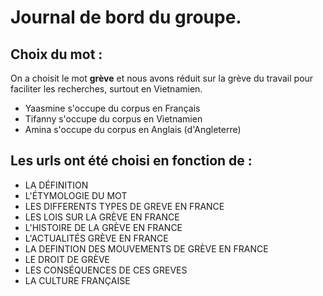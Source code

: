 # Journal de bord du groupe.

## Choix du mot :

On a choisit le mot **grève** et nous avons réduit sur la grève du travail pour faciliter les recherches, surtout en Vietnamien.
- Yaasmine s'occupe du corpus en Français
- Tifanny s'occupe du corpus en Vietnamien 
- Amina s'occupe du corpus en Anglais (d'Angleterre)

## Les urls ont été choisi en fonction de :
- LA DÉFINITION
- L'ÉTYMOLOGIE DU MOT
- LES DIFFERENTS TYPES DE GREVE EN FRANCE
- LES LOIS SUR LA GRÈVE EN FRANCE
- L'HISTOIRE DE LA GRÈVE EN FRANCE
- L'ACTUALITÉS GRÈVE EN FRANCE
- LA DEFINTION DES MOUVEMENTS DE GRÈVE EN FRANCE
- LE DROIT DE GRÈVE
- LES CONSÉQUENCES DE CES GREVES
- LA CULTURE FRANÇAISE
